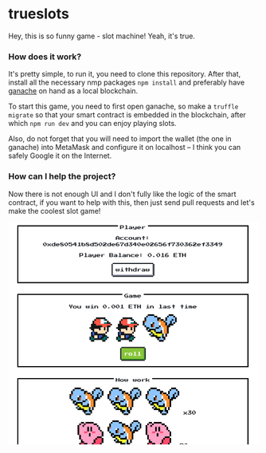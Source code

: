 # trueslots

Hey, this is so funny game - slot machine! Yeah, it's true.

### How does it work?

It's pretty simple, to run it, you need to clone this repository. After that, install all the necessary nmp packages `npm install` and preferably have [ganache](https://trufflesuite.com/ganache/index.html) on hand as a local blockchain.

To start this game, you need to first open ganache, so make a `truffle migrate` so that your smart contract is embedded in the blockchain, after which `npm run dev` and you can enjoy playing slots.

Also, do not forget that you will need to import the wallet (the one in ganache) into MetaMask and configure it on localhost – I think you can safely Google it on the Internet.

### How can I help the project?

Now there is not enough UI and I don't fully like the logic of the smart contract, if you want to help with this, then just send pull requests and let's make the coolest slot game!

![image info](ui.png)